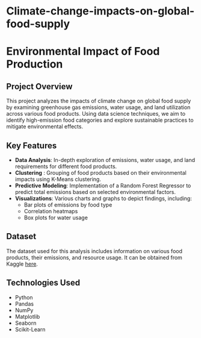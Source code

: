 # Climate-change-impacts-on-global-food-supply

# Environmental Impact of Food Production

## Project Overview
This project analyzes the impacts of climate change on global food supply by examining greenhouse gas emissions, water usage, and land utilization across various food products. Using data science techniques, we aim to identify high-emission food categories and explore sustainable practices to mitigate environmental effects.

## Key Features
- **Data Analysis**: In-depth exploration of emissions, water usage, and land requirements for different food products.
- **Clustering** : Grouping of food products based on their environmental impacts using K-Means clustering.
- **Predictive Modeling**: Implementation of a Random Forest Regressor to predict total emissions based on selected environmental factors.
- **Visualizations**: Various charts and graphs to depict findings, including:
  - Bar plots of emissions by food type
  - Correlation heatmaps
  - Box plots for water usage

## Dataset
The dataset used for this analysis includes information on various food products, their emissions, and resource usage. It can be obtained from Kaggle [here](https://www.kaggle.com/datasets).

## Technologies Used
- Python
- Pandas
- NumPy
- Matplotlib
- Seaborn
- Scikit-Learn

